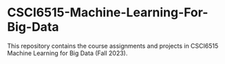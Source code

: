 # CSCI6515-Machine-Learning-For-Big-Data

This repository contains the course assignments and projects in CSCI6515 Machine Learning for Big Data (Fall 2023).
